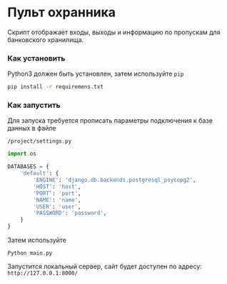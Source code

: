 # Пульт охранника

Скрипт отображает входы, выходы и информацию по пропускам для банковского хранилища.

### Как установить

Python3 должен быть установлен, затем используйте `pip`

```bash
pip install -r requiremens.txt
```

### Как запустить

Для запуска требуется прописать параметры подключения к базе данных в файле
```
/project/settings.py
```
```Python
import os

DATABASES = {
    'default': {
        'ENGINE': 'django.db.backends.postgresql_psycopg2',
        'HOST': 'host',
        'PORT': 'port',
        'NAME': 'name',
        'USER': 'user',
        'PASSWORD': 'password',
    }
}

```
Затем используйте

```
Python main.py
```
Запустится локальный сервер, сайт будет доступен по адресу: `http://127.0.0.1:8000/`
